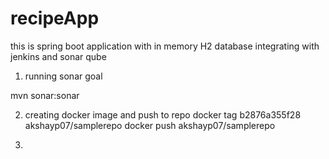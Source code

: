 # recipeApp
this is spring boot application with in memory H2 database
integrating with jenkins and sonar qube


1) running sonar goal

mvn sonar:sonar

2) creating docker image and push to repo
docker tag b2876a355f28 akshayp07/samplerepo
docker push akshayp07/samplerepo

3)